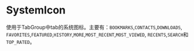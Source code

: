 # SystemIcon

使用于TabGroup中tab的系统图标。主要有：`BOOKMARKS`,`CONTACTS`,`DOWNLOADS`,
`FAVORITES`,`FEATURED`,`HISTORY`,`MORE`,`MOST_RECENT`,`MOST_VIEWED`,
`RECENTS`,`SEARCH`和`TOP_RATED`。

